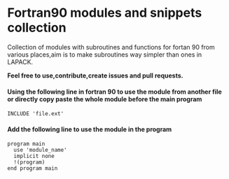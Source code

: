 # Fortran90 modules and snippets collection
Collection of modules with subroutines and functions for fortan 90 from various places,aim is to make subroutines way simpler than ones in LAPACK.


**Feel free to use,contribute,create issues and pull requests.**

#### Using the following line in fortran 90 to use the module from another file or directly copy paste the whole module before the main program
    INCLUDE 'file.ext'
#### Add the following line to use the module in the program
    program main
      use 'module_name'
      implicit none
      !(program)
    end program main
